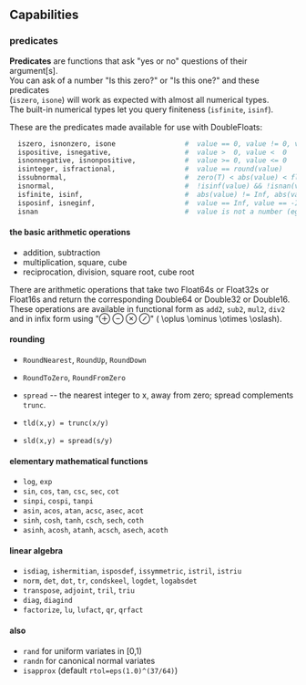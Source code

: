## Capabilities


### predicates


__Predicates__ are functions that ask "yes or no" questions of their argument[s].      
You can ask of a number "Is this zero?" or "Is this one?" and these predicates    
(`iszero`, `isone`) will work as expected with almost all numerical types.    
The built-in numerical types let you query finiteness (`isfinite`, `isinf`).    

These are the predicates made available for use with DoubleFloats:    
```julia
  iszero, isnonzero, isone                 #  value == 0, value != 0, value == 1
  ispositive, isnegative,                  #  value >  0, value <  0
  isnonnegative, isnonpositive,            #  value >= 0, value <= 0   
  isinteger, isfractional,                 #  value == round(value)
  issubnormal,                             #  zero(T) < abs(value) < floatmin(T)
  isnormal,                                #  !isinf(value) && !isnan(value) && !issubnormal(value)
  isfinite, isinf,                         #  abs(value) != Inf, abs(value) == Inf
  isposinf, isneginf,                      #  value == Inf, value == -Inf
  isnan                                    #  value is not a number (eg 0/0)
```    


#### the basic arithmetic operations
- addition, subtraction 
- multiplication, square, cube
- reciprocation, division, square root, cube root

There are arithmetic operations that take two Float64s or Float32s or Float16s and return the corresponding Double64 or Double32 or Double16.  These operations are available in functional form as `add2`, `sub2`, `mul2`, `div2` and in infix form using "⊕ ⊖ ⊗ ⊘" ( \oplus \ominus \otimes \oslash).

#### rounding
- `RoundNearest`, `RoundUp`, `RoundDown`
- `RoundToZero`, `RoundFromZero`

- `spread`
    -- the nearest integer to x, away from zero; spread complements `trunc`.
- `tld(x,y) = trunc(x/y)`
- `sld(x,y) = spread(s/y)`

#### elementary mathematical functions
 - `log`, `exp`
 - `sin`, `cos`, `tan`, `csc`, `sec`, `cot`
 - `sinpi`, `cospi`, `tanpi`
 - `asin`, `acos`, `atan`, `acsc`, `asec`, `acot`
 - `sinh`, `cosh`, `tanh`, `csch`, `sech`, `coth`
 - `asinh`, `acosh`, `atanh`, `acsch`, `asech`, `acoth`

#### linear algebra
 - `isdiag`, `ishermitian`, `isposdef`, `issymmetric`, `istril`, `istriu`
 - `norm`, `det`, `dot`, `tr`, `condskeel`, `logdet`, `logabsdet`
 - `transpose`, `adjoint`, `tril`, `triu`
 - `diag`, `diagind`
 - `factorize`, `lu`, `lufact`, `qr`, `qrfact`
 
#### also
 - `rand` for uniform variates in [0,1)
 - `randn` for canonical normal variates
 - `isapprox` (default `rtol=eps(1.0)^(37/64)`)
